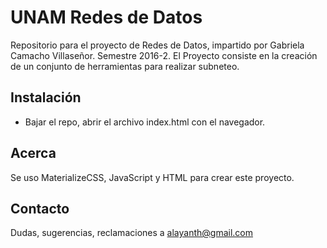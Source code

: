 # UNAM Redes de Datos
Repositorio para el proyecto de Redes de Datos, impartido por Gabriela Camacho Villaseñor. Semestre 2016-2.
El Proyecto consiste en la creación de un conjunto de herramientas para realizar subneteo.

Instalación
-----------
* Bajar el repo, abrir el archivo index.html con el navegador.

Acerca
------
Se uso MaterializeCSS, JavaScript y HTML para crear este proyecto.

Contacto
--------
Dudas, sugerencias, reclamaciones a alayanth@gmail.com
